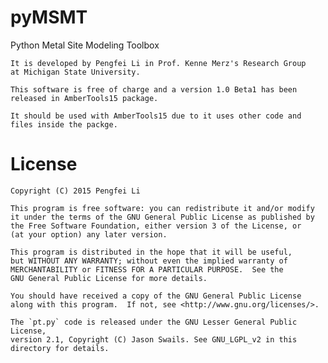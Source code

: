 # pyMSMT

Python Metal Site Modeling Toolbox

    It is developed by Pengfei Li in Prof. Kenne Merz's Research Group
    at Michigan State University.

    This software is free of charge and a version 1.0 Beta1 has been
    released in AmberTools15 package.

    It should be used with AmberTools15 due to it uses other code and
    files inside the packge.

# License

    Copyright (C) 2015 Pengfei Li

    This program is free software: you can redistribute it and/or modify
    it under the terms of the GNU General Public License as published by
    the Free Software Foundation, either version 3 of the License, or
    (at your option) any later version.

    This program is distributed in the hope that it will be useful,
    but WITHOUT ANY WARRANTY; without even the implied warranty of
    MERCHANTABILITY or FITNESS FOR A PARTICULAR PURPOSE.  See the
    GNU General Public License for more details.

    You should have received a copy of the GNU General Public License
    along with this program.  If not, see <http://www.gnu.org/licenses/>.

    The `pt.py` code is released under the GNU Lesser General Public License,
    version 2.1, Copyright (C) Jason Swails. See GNU_LGPL_v2 in this
    directory for details.

